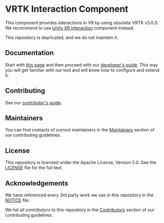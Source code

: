 # VRTK Interaction Component

This component provides interactions in VR by using obsolete VRTK v3.0.3. We recommend to use [Unity XR Interaction](https://github.com/Innoactive/XR-Interaction-Component) component instead.

This repository is depricated, and we do not maintain it.

## Documentation

Start with [this page](http://developers.innoactive.de/documentation/creator/latest/articles/getting-started/index.html) and then proceed with our [developer's guide](http://developers.innoactive.de/documentation/creator/latest/articles/developer/index.html). This way you will get familiar with our tool and will know how to configure and extend it.

## Contributing

See our [contributor's guide](.github/CONTRIBUTING.md).

## Maintainers

You can find contacts of current maintainers in the [Maintainers](.github/CONTRIBUTING.md#maintainers) section of our contributing guidelines.

## License

This repository is licensed under the Apache License, Version 2.0. See the [LICENSE](LICENSE) file for the full text.

## Acknowledgements

We have referenced every 3rd party work we use in this repository in the [NOTICE](NOTICE) file.

We list all contributors to this repository in the [Contributors](.github/CONTRIBUTING.md#contributors) section of our contributing guidelines.
